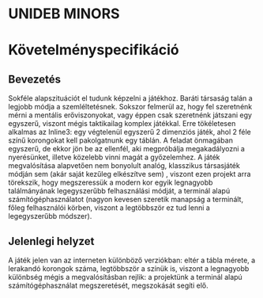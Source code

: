 # UNIDEB MINORS
# Követelményspecifikáció

## Bevezetés

Sokféle alapszituációt el tudunk képzelni a játékhoz. Baráti
társaság talán a legjobb módja a szemléltetésnek. Sokszor felmerül
az, hogy fel szeretnénk mérni a mentális erőviszonyokat, vagy éppen csak szeretnénk játszani egy egyszerű, viszont mégis taktikailag
komplex játékkal.
Erre tökéletesen alkalmas az Inline3: egy végtelenül egyszerű
2 dimenziós játék, ahol 2 féle színű korongokat kell
pakolgatnunk egy táblán. A feladat önmagában egyszerű, de
ekkor jön be az ellenfél, aki megpróbálja megakadályozni
a nyerésünket, illetve közelebb vinni magát a győzelemhez.
A játék megvalósítása alapvetően nem bonyolult analóg, klasszikus
társasjáték módján sem (akár saját kezűleg elkészítve sem)
, viszont ezen projekt arra törekszik, hogy megszeressük
a modern kor egyik legnagyobb találmányának legegyszerűbb felhasználási
módját, a terminál alapú számítógéphasználatot (nagyon kevesen
szeretik manapság a terminált, főleg felhasználói körben,
viszont a legtöbbször ez tud lenni a legegyszerűbb módszer).

## Jelenlegi helyzet

A játék jelen van az interneten különböző verziókban:
eltér a tábla mérete, a lerakandó korongok száma,
legtöbbször a színük is, viszont a legnagyobb különbség
mégis a megvalósításban rejlik: a projektünk a terminál
alapú számítógéphasználat megszeretését, megszokását segíti
elő.














